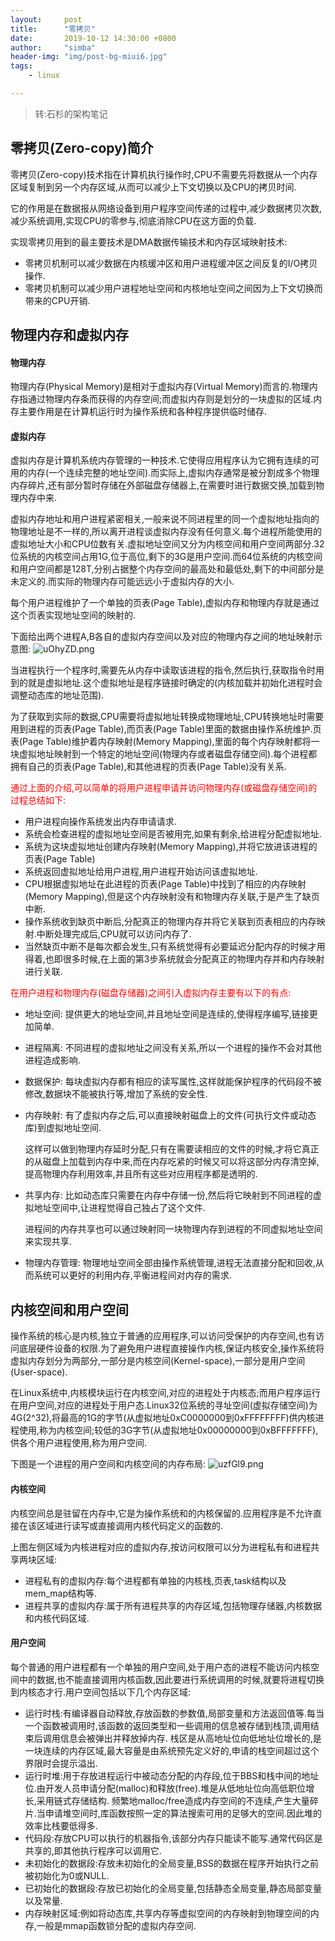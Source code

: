 ```yaml
---
layout:     post
title:      "零拷贝"
date:       2019-10-12 14:30:00 +0800
author:     "simba"
header-img: "img/post-bg-miui6.jpg"
tags:
    - linux

---
```


> 转:石杉的架构笔记


##	零拷贝(Zero-copy)简介

零拷贝(Zero-copy)技术指在计算机执行操作时,CPU不需要先将数据从一个内存区域复制到另一个内存区域,从而可以减少上下文切换以及CPU的拷贝时间.

它的作用是在数据报从网络设备到用户程序空间传递的过程中,减少数据拷贝次数,减少系统调用,实现CPU的零参与,彻底消除CPU在这方面的负载.

实现零拷贝用到的最主要技术是DMA数据传输技术和内存区域映射技术:
*	零拷贝机制可以减少数据在内核缓冲区和用户进程缓冲区之间反复的I/O拷贝操作.
*	零拷贝机制可以减少用户进程地址空间和内核地址空间之间因为上下文切换而带来的CPU开销.


##	物理内存和虚拟内存

####	物理内存

物理内存(Physical Memory)是相对于虚拟内存(Virtual Memory)而言的.物理内存指通过物理内存条而获得的内存空间;而虚拟内存则是划分的一块虚拟的区域.内存主要作用是在计算机运行时为操作系统和各种程序提供临时储存.

####	虚拟内存

虚拟内存是计算机系统内存管理的一种技术.它使得应用程序认为它拥有连续的可用的内存(一个连续完整的地址空间).而实际上,虚拟内存通常是被分割成多个物理内存碎片,还有部分暂时存储在外部磁盘存储器上,在需要时进行数据交换,加载到物理内存中来.

虚拟内存地址和用户进程紧密相关,一般来说不同进程里的同一个虚拟地址指向的物理地址是不一样的,所以离开进程谈虚拟内存没有任何意义.每个进程所能使用的虚拟地址大小和CPU位数有关.虚拟地址空间又分为内核空间和用户空间两部分.32位系统的内核空间占用1G,位于高位,剩下的3G是用户空间.而64位系统的内核空间和用户空间都是128T,分别占据整个内存空间的最高处和最低处,剩下的中间部分是未定义的.而实际的物理内存可能远远小于虚拟内存的大小.

每个用户进程维护了一个单独的页表(Page Table),虚拟内存和物理内存就是通过这个页表实现地址空间的映射的.

下面给出两个进程A,B各自的虚拟内存空间以及对应的物理内存之间的地址映射示意图:
![uOhyZD.png](https://s2.ax1x.com/2019/10/12/uOhyZD.png)

当进程执行一个程序时,需要先从内存中读取该进程的指令,然后执行,获取指令时用到的就是虚拟地址.这个虚拟地址是程序链接时确定的(内核加载并初始化进程时会调整动态库的地址范围).

为了获取到实际的数据,CPU需要将虚拟地址转换成物理地址,CPU转换地址时需要用到进程的页表(Page Table),而页表(Page Table)里面的数据由操作系统维护.页表(Page Table)维护着内存映射(Memory Mapping),里面的每个内存映射都将一块虚拟地址映射到一个特定的地址空间(物理内存或者磁盘存储空间).每个进程都拥有自己的页表(Page Table),和其他进程的页表(Page Table)没有关系.

<font color="red">通过上面的介绍,可以简单的将用户进程申请并访问物理内存(或磁盘存储空间)的过程总结如下:</font>
*	用户进程向操作系统发出内存申请请求.
*	系统会检查进程的虚拟地址空间是否被用完,如果有剩余,给进程分配虚拟地址.
*	系统为这块虚拟地址创建内存映射(Memory Mapping),并将它放进该进程的页表(Page Table)
*	系统返回虚拟地址给用户进程,用户进程开始访问该虚拟地址.
*	CPU根据虚拟地址在此进程的页表(Page Table)中找到了相应的内存映射(Memory Mapping),但是这个内存映射没有和物理内存关联,于是产生了缺页中断.
*	操作系统收到缺页中断后,分配真正的物理内存并将它关联到页表相应的内存映射.中断处理完成后,CPU就可以访问内存了.
*	当然缺页中断不是每次都会发生,只有系统觉得有必要延迟分配内存的时候才用得着,也即很多时候,在上面的第3步系统就会分配真正的物理内存并和内存映射进行关联.

<font color="red">在用户进程和物理内存(磁盘存储器)之间引入虚拟内存主要有以下的有点:</font>
*	地址空间:	提供更大的地址空间,并且地址空间是连续的,使得程序编写,链接更加简单.
*	进程隔离:	不同进程的虚拟地址之间没有关系,所以一个进程的操作不会对其他进程造成影响.
*	数据保护:	每块虚拟内存都有相应的读写属性,这样就能保护程序的代码段不被修改,数据块不能被执行等,增加了系统的安全性.
*	内存映射:	有了虚拟内存之后,可以直接映射磁盘上的文件(可执行文件或动态库)到虚拟地址空间.

	这样可以做到物理内存延时分配,只有在需要读相应的文件的时候,才将它真正的从磁盘上加载到内存中来,而在内存吃紧的时候又可以将这部分内存清空掉,提高物理内存利用效率,并且所有这些对应用程序都是透明的.
*	共享内存:	比如动态库只需要在内存中存储一份,然后将它映射到不同进程的虚拟地址空间中,让进程觉得自己独占了这个文件.

	进程间的内存共享也可以通过映射同一块物理内存到进程的不同虚拟地址空间来实现共享.
*	物理内存管理:	物理地址空间全部由操作系统管理,进程无法直接分配和回收,从而系统可以更好的利用内存,平衡进程间对内存的需求.


##	内核空间和用户空间
操作系统的核心是内核,独立于普通的应用程序,可以访问受保护的内存空间,也有访问底层硬件设备的权限.为了避免用户进程直接操作内核,保证内核安全,操作系统将虚拟内存划分为两部分,一部分是内核空间(Kernel-space),一部分是用户空间(User-space).

在Linux系统中,内核模块运行在内核空间,对应的进程处于内核态;而用户程序运行在用户空间,对应的进程处于用户态.Linux32位系统的寻址空间(虚拟存储空间)为4G(2^32),将最高的1G的字节(从虚拟地址0xC0000000到0xFFFFFFFF)供内核进程使用,称为内核空间;较低的3G字节(从虚拟地址0x00000000到0xBFFFFFFF),供各个用户进程使用,称为用户空间.

下图是一个进程的用户空间和内核空间的内存布局:
![uzfGl9.png](https://s2.ax1x.com/2019/10/14/uzfGl9.png)

####	内核空间
内核空间总是驻留在内存中,它是为操作系统和的内核保留的.应用程序是不允许直接在该区域进行读写或直接调用内核代码定义的函数的.

上图左侧区域为内核进程对应的虚拟内存,按访问权限可以分为进程私有和进程共享两块区域:
*	进程私有的虚拟内存:每个进程都有单独的内核栈,页表,task结构以及mem_map结构等.
*	进程共享的虚拟内存:属于所有进程共享的内存区域,包括物理存储器,内核数据和内核代码区域.

####	用户空间
每个普通的用户进程都有一个单独的用户空间,处于用户态的进程不能访问内核空间中的数据,也不能直接调用内核函数,因此要进行系统调用的时候,就要将进程切换到内核态才行.用户空间包括以下几个内存区域:
*	运行时栈:有编译器自动释放,存放函数的参数值,局部变量和方法返回值等.每当一个函数被调用时,该函数的返回类型和一些调用的信息被存储到栈顶,调用结束后调用信息会被弹出并释放掉内存.
栈区是从高地址位向低地址位增长的,是一块连续的内存区域,最大容量是由系统预先定义好的,申请的栈空间超过这个界限时会提示溢出.
*	运行时堆:用于存放进程运行中被动态分配的内存段,位于BBS和栈中间的地址位.由开发人员申请分配(malloc)和释放(free).堆是从低地址位向高低职位增长,采用链式存储结构.
频繁地malloc/free造成内存空间的不连续,产生大量碎片.当申请堆空间时,库函数按照一定的算法搜索可用的足够大的空间.因此堆的效率比栈要低得多.
*	代码段:存放CPU可以执行的机器指令,该部分内存只能读不能写.通常代码区是共享的,即其他执行程序可以调用它.
*	未初始化的数据段:存放未初始化的全局变量,BSS的数据在程序开始执行之前被初始化为0或NULL.
*	已初始化的数据段:存放已初始化的全局变量,包括静态全局变量,静态局部变量以及常量.
*	内存映射区域:例如将动态库,共享内存等虚拟空间的内存映射到物理空间的内存,一般是mmap函数锁分配的虚拟内存空间.

